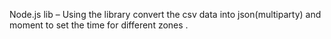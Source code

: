 Node.js lib – Using the library convert the csv data into json(multiparty) and moment to set the time for different zones
.
